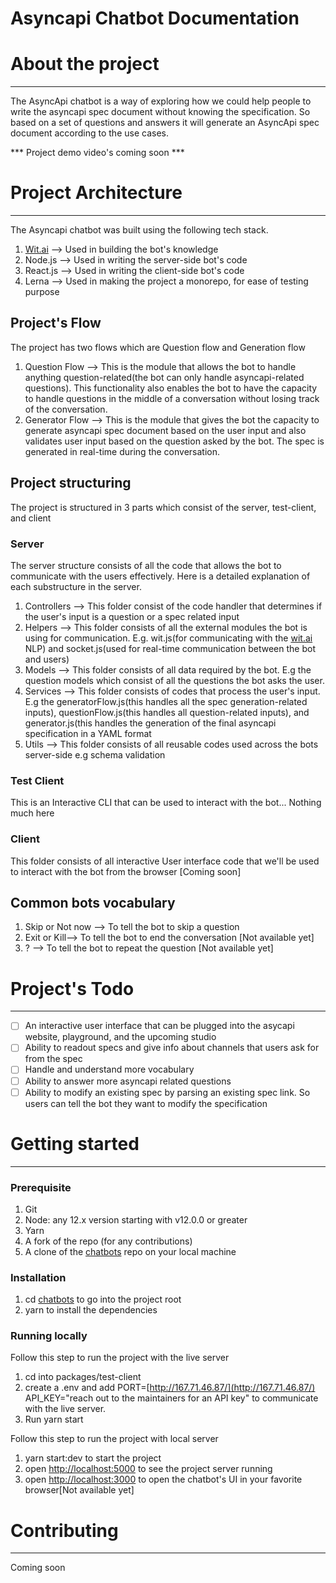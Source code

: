 # Asyncapi Chatbot Documentation

# About the project

---

The AsyncApi chatbot is a way of exploring how we could help people to write the asyncapi spec document without knowing the specification. So based on a set of questions and answers it will generate an AsyncApi spec document according to the use cases.

*** Project demo video's coming soon ***

# Project Architecture

---

The Asyncapi chatbot was built using the following tech stack.

1. [Wit.ai](http://wit.ai) —> Used in building the bot's knowledge 
2. Node.js —> Used in writing the server-side bot's code
3. React.js —> Used in writing the client-side bot's code
4. Lerna —> Used in making the project a monorepo, for ease of testing purpose 

## Project's Flow

The project has two flows which are Question flow and Generation flow

1. Question Flow —> This is the module that allows the bot to handle anything question-related(the bot can only handle asyncapi-related questions). This functionality also enables the bot to have the capacity to handle questions in the middle of a conversation without losing track of the conversation.
2. Generator Flow —> This is the module that gives the bot the capacity to generate asyncapi spec document based on the user input and also validates user input based on the question asked by the bot. The spec is generated in real-time during the conversation.

## Project structuring

The project is structured in 3 parts which consist of the server, test-client, and client

### Server

The server structure consists of all the code that allows the bot to communicate with the users effectively. Here is a detailed explanation of each substructure in the server.

1.  Controllers —> This folder consist of the code handler that determines if the user's input is a question or a spec related input
2. Helpers —>  This folder consists of all the external modules the bot is using for communication. E.g. wit.js(for communicating with the [wit.ai](http://wit.ai) NLP) and socket.js(used for real-time communication between the bot and users)
3. Models —> This folder consists of all data required by the bot. E.g the question models which consist of all the questions the bot asks the user. 
4. Services —> This folder consists of codes that process the user's input. E.g the generatorFlow.js(this handles all the spec generation-related inputs), questionFlow.js(this handles all question-related inputs), and generator.js(this handles the generation of the final asyncapi specification in a YAML format
5. Utils —> This folder consists of all reusable codes used across the bots server-side e.g schema validation

### Test Client

This is an Interactive CLI that can be used to interact with the bot... Nothing much here

### Client

This folder consists of all interactive User interface code that we'll be used to interact with the bot from the browser [Coming soon] 

## Common bots vocabulary

1. Skip or Not now —> To tell the bot to skip a question
2. Exit or Kill—> To tell the bot to end the conversation [Not available yet]
3. ? —> To tell the bot to repeat the question [Not available yet]

# Project's Todo

---

- [ ]  An interactive user interface that can be plugged into the asycapi website, playground, and the upcoming studio
- [ ]  Ability to readout specs and give info about channels that users ask for from the spec
- [ ]  Handle and understand more vocabulary
- [ ]  Ability to answer more asyncapi related questions
- [ ]  Ability to modify an existing spec by parsing an existing spec link. So users can tell the bot they want to modify the specification

# Getting started

---

### Prerequisite

1. Git
2. Node: any 12.x version starting with v12.0.0 or greater
3. Yarn
4. A fork of the repo (for any contributions)
5. A clone of the [chatbots](https://github.com/asyncapi/chatbot) repo on your local machine

### Installation

1. cd [chatbots](https://github.com/asyncapi/chatbot) to go into the project root
2. yarn to install the dependencies

### Running locally

Follow this step to run the project with the live server

1. cd into packages/test-client
2. create a .env and add PORT=[http://167.71.46.87/](http://167.71.46.87/) API_KEY="reach out to the maintainers for an API key" to communicate with the live server.  
3. Run yarn start

Follow this step to run the project with local server

1. yarn start:dev to start the project
2. open [http://localhost:5000](http://localhost:5000/) to see the project server running
3. open [http://localhost:3000](http://localhost:3000/) to open the chatbot's UI in your favorite browser[Not available yet]

# Contributing

---

Coming soon